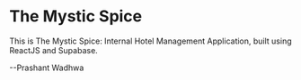 # The Mystic Spice

This is The Mystic Spice: Internal Hotel Management Application, built using ReactJS and Supabase.

--Prashant Wadhwa